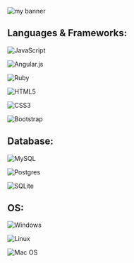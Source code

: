 <p>
    <img src="https://user-images.githubusercontent.com/67558267/139310845-52ad09d6-43f4-4f4e-8941-08435c7bba0f.png" alt="my banner">
</p>

<h2><strong>Languages & Frameworks:</strong></h2>

![JavaScript](https://img.shields.io/badge/javascript-%23323330.svg?style=for-the-badge&logo=javascript&logoColor=%23F7DF1E)

![Angular.js](https://img.shields.io/badge/angular.js-%23E23237.svg?style=for-the-badge&logo=angularjs&logoColor=white)

![Ruby](https://img.shields.io/badge/ruby-%23CC342D.svg?style=for-the-badge&logo=ruby&logoColor=white)

![HTML5](https://img.shields.io/badge/html5-%23E34F26.svg?style=for-the-badge&logo=html5&logoColor=white)

![CSS3](https://img.shields.io/badge/css3-%231572B6.svg?style=for-the-badge&logo=css3&logoColor=white)

![Bootstrap](https://img.shields.io/badge/bootstrap-%23563D7C.svg?style=for-the-badge&logo=bootstrap&logoColor=white)

<h2><strong>Database:</strong></h2>

![MySQL](https://img.shields.io/badge/mysql-%2300f.svg?style=for-the-badge&logo=mysql&logoColor=white)

![Postgres](https://img.shields.io/badge/postgres-%23316192.svg?style=for-the-badge&logo=postgresql&logoColor=white)

![SQLite](https://img.shields.io/badge/sqlite-%2307405e.svg?style=for-the-badge&logo=sqlite&logoColor=white)

<h2><strong>OS:</strong></h2>

![Windows](https://img.shields.io/badge/Windows-0078D6?style=for-the-badge&logo=windows&logoColor=white)

![Linux](https://img.shields.io/badge/Linux-FCC624?style=for-the-badge&logo=linux&logoColor=black)

![Mac OS](https://img.shields.io/badge/mac%20os-000000?style=for-the-badge&logo=macos&logoColor=F0F0F0)


<!--
**taylortreece/taylortreece** is a ✨ _special_ ✨ repository because its `README.md` (this file) appears on your GitHub profile.

Here are some ideas to get you started:

- 🔭 I’m currently working on ...
- 🌱 I’m currently learning ...
- 👯 I’m looking to collaborate on ...
- 🤔 I’m looking for help with ...
- 💬 Ask me about ...
- 📫 How to reach me: ...
- 😄 Pronouns: ...
- ⚡ Fun fact: ...
-->
